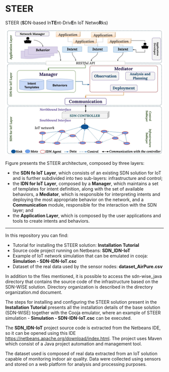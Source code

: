 # STEER
STEER (**S**DN-based In**TE**nt-Driv**E**n IoT Netwo**R**ks)

<p align="center">
  <img src="https://github.com/brunacordeiro/steer/blob/main/IMG/arqSTEER-english.jpg" width="700" title="hover text">
</p>

Figure presents the STEER architecture, composed by three layers:
* the **SDN fo IoT Layer**, which consists of an existing SDN solution for IoT and is further subdivided into two sub-layers: infrastructure and control;
* the **IDN for IoT Layer**, composed by a **Manager**, which maintains a set of templates for intent definition, along with the set of available behaviors, a **Mediator**, which is responsible for interpreting intents and deploying the most appropriate behavior on the network, and a **Communication** module, responsible for the interaction with the SDN layer; and
* the **Application Layer**, which is composed by the user applications and tools to create intents and behaviors.


--------------------------------
In this repository you can find:

* Tutorial for installing the STEER solution: **Installation Tutorial**
* Source code project running on Netbeans: **SDN_IDN-IoT**
* Example of IoT network simulation that can be emulated in cooja: **Simulation - SDN-IDN-IoT.csc**
* Dataset of the real data used by the sensor nodes: **dataset_AirPure.csv**

In addition to the files mentioned, it is possible to access the sdn-wise_java directory that contains the source code of the infrastructure based on the SDN-WISE solution. Directory organization is described in the directory organization.md document.

The steps for installing and configuring the STEER solution present in the **Installation Tutorial** presents all the installation details of the base solution (SDN-WISE) together with the Cooja emulator, where an example of STEER simulation - **Simulation - SDN-IDN-IoT.csc** can be executed.

The **SDN_IDN-IoT** project source code is extracted from the Netbeans IDE, so it can be opened using this IDE <https://netbeans.apache.org/download/index.html>. The project uses Maven which consist of a Java project automation and management tool.

The dataset used is composed of real data extracted from an IoT solution capable of monitoring indoor air quality. Data were collected using sensors and stored on a web platform for analysis and processing purposes.
